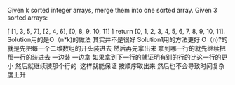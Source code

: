 Given k sorted integer arrays, merge them into one sorted array.
Given 3 sorted arrays:

[
  [1, 3, 5, 7],
  [2, 4, 6],
  [0, 8, 9, 10, 11]
]
return [0, 1, 2, 3, 4, 5, 6, 7, 8, 9, 10, 11].
Solution用的是O（n*k)的做法 其实并不是很好 Solution1用的方法更好 O（n)?的 就是先把每一个二维数组的开头装进去 然后再先拿出来 拿到哪一行的就先继续把那一行的装进去 一边装 一边拿 如果拿到下一行的就证明有别的行的比这一行的更小 然后就继续装那个行的  这样就能保证 按顺序取出来 然后也不会导致时间复杂度上升
